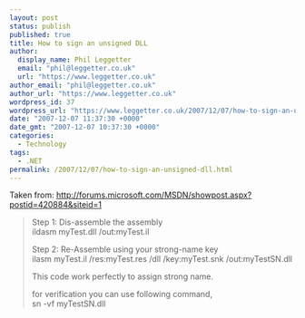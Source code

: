 ```yaml
---
layout: post
status: publish
published: true
title: How to sign an unsigned DLL
author:
  display_name: Phil Leggetter
  email: "phil@leggetter.co.uk"
  url: "https://www.leggetter.co.uk"
author_email: "phil@leggetter.co.uk"
author_url: "https://www.leggetter.co.uk"
wordpress_id: 37
wordpress_url: "https://www.leggetter.co.uk/2007/12/07/how-to-sign-an-unsigned-dll.html"
date: "2007-12-07 11:37:30 +0000"
date_gmt: "2007-12-07 10:37:30 +0000"
categories:
  - Technology
tags:
  - .NET
permalink: /2007/12/07/how-to-sign-an-unsigned-dll.html
---
```


<p>Taken from: <a href="http://forums.microsoft.com/MSDN/showpost.aspx?postid=420884&amp;siteid=1">http://forums.microsoft.com/MSDN/showpost.aspx?postid=420884&amp;siteid=1</a></p>
<blockquote><p>
Step 1: Dis-assemble the assembly<br />
ildasm myTest.dll /out:myTest.il</p>
<p>Step 2: Re-Assemble using your strong-name key<br />
ilasm myTest.il /res:myTest.res /dll /key:myTest.snk /out:myTestSN.dll</p>
<p>This code work perfectly to assign strong name.</p>
<p>for verification you can use following command,<br />
sn -vf myTestSN.dll</p></blockquote>
